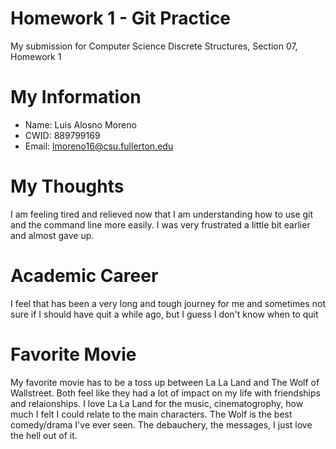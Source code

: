 # Homework 1 - Git Practice

My submission for Computer Science Discrete Structures, Section 07, Homework 1

# My Information

* Name: Luis Alosno Moreno
* CWID: 889799169
* Email: lmoreno16@csu.fullerton.edu
# My Thoughts
I am feeling tired and relieved now that I am understanding how to use git and the command line more easily. I was very frustrated a little bit earlier and almost gave up.
# Academic Career
I feel that has been a very long and tough journey for me and sometimes not sure if I should have quit a while ago, but I guess I don't know when to quit
# Favorite Movie
My favorite movie has to be a toss up between La La Land and The Wolf of Wallstreet. Both feel like they had a lot of impact on my life with friendships and relaionships. I love La La Land for the music, cinematogrophy, how much I felt I could relate to the main characters. The Wolf is the best comedy/drama I've ever seen. The debauchery, the messages, I just love the hell out of it.
